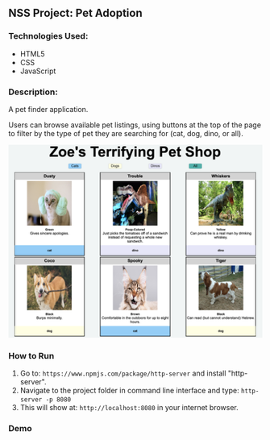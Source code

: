 ## NSS Project: Pet Adoption

### Technologies Used:
-  HTML5
-  CSS
- JavaScript

### Description:
A pet finder application.  

Users can browse available pet listings, using buttons at the top of the page to filter by the type of pet they are searching for (cat, dog, dino, or all).

![Screenshot of Pet Page](https://raw.githubusercontent.com/emilykdewitt/pet-adoption/readmeedits/screenshot.png)

### How to Run

1. Go to: `https://www.npmjs.com/package/http-server` and install "http-server".  
2. Navigate to the project folder in command line interface and type: `http-server -p 8080`  
3. This will show at: `http://localhost:8080` in your internet browser.

### Demo

